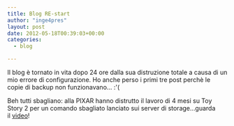 ```yaml
---
title: Blog RE-start
author: "inge4pres"
layout: post
date: 2012-05-18T00:39:03+00:00
categories:
  - blog

---
```

Il blog è tornato in vita dopo 24 ore dalla sua distruzione totale a causa di un mio errore di configurazione. Ho anche perso i primi tre post perchè le copie di backup non funzionavano&#8230; :'(

Beh tutti sbagliano: alla PIXAR hanno distrutto il lavoro di 4 mesi su Toy Story 2 per un comando sbagliato lanciato sui server di storage&#8230;guarda il [video][1]!

 [1]: http://thechive.com/2012/05/16/how-pixar-nearly-deleted-toy-story-2-before-its-release-video/ "video: pixar delete toy story 2"
